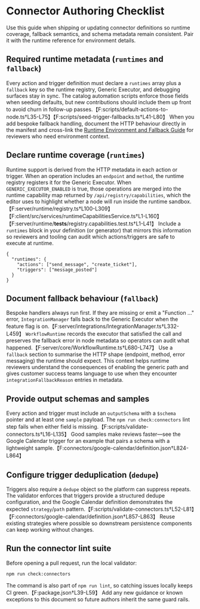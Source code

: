 # Connector Authoring Checklist

Use this guide when shipping or updating connector definitions so runtime coverage, fallback semantics, and schema metadata remain consistent. Pair it with the runtime reference for environment details.

## Required runtime metadata (`runtimes` and `fallback`)

Every action and trigger definition must declare a `runtimes` array plus a `fallback` key so the runtime registry, Generic Executor, and debugging surfaces stay in sync. The catalog automation scripts enforce those fields when seeding defaults, but new contributions should include them up front to avoid churn in follow-up passes.【F:scripts/default-actions-to-node.ts†L35-L75】【F:scripts/seed-trigger-fallbacks.ts†L41-L80】 When you add bespoke fallback handling, document the HTTP behaviour directly in the manifest and cross-link the [Runtime Environment and Fallback Guide](../runtimes-and-fallbacks.md) for reviewers who need environment context.

## Declare runtime coverage (`runtimes`)

Runtime support is derived from the HTTP metadata in each action or trigger. When an operation includes an `endpoint` and `method`, the runtime registry registers it for the Generic Executor. When `GENERIC_EXECUTOR_ENABLED` is true, those operations are merged into the runtime capability map returned by `/api/registry/capabilities`, which the editor uses to highlight whether a node will run inside the runtime sandbox.【F:server/runtime/registry.ts†L100-L309】【F:client/src/services/runtimeCapabilitiesService.ts†L1-L160】【F:server/runtime/__tests__/registry.capabilities.test.ts†L1-L41】 Include a `runtimes` block in your definition (or generator) that mirrors this information so reviewers and tooling can audit which actions/triggers are safe to execute at runtime.

```jsonc
{
  "runtimes": {
    "actions": ["send_message", "create_ticket"],
    "triggers": ["message_posted"]
  }
}
```

## Document fallback behaviour (`fallback`)

Bespoke handlers always run first. If they are missing or emit a "Function …" error, `IntegrationManager` falls back to the Generic Executor when the feature flag is on.【F:server/integrations/IntegrationManager.ts†L332-L459】 `WorkflowRuntime` records the executor that satisfied the call and preserves the fallback error in node metadata so operators can audit what happened.【F:server/core/WorkflowRuntime.ts†L680-L747】 Use a `fallback` section to summarise the HTTP shape (endpoint, method, error messaging) the runtime should expect. This context helps runtime reviewers understand the consequences of enabling the generic path and gives customer success teams language to use when they encounter `integrationFallbackReason` entries in metadata.

## Provide output schemas and samples

Every action and trigger must include an `outputSchema` with a `$schema` pointer and at least one `sample` payload. The `npm run check:connectors` lint step fails when either field is missing.【F:scripts/validate-connectors.ts†L16-L135】 Good samples make reviews faster—see the Google Calendar trigger for an example that pairs a schema with a lightweight sample.【F:connectors/google-calendar/definition.json†L824-L864】

## Configure trigger deduplication (`dedupe`)

Triggers also require a `dedupe` object so the platform can suppress repeats. The validator enforces that triggers provide a structured dedupe configuration, and the Google Calendar definition demonstrates the expected `strategy`/`path` pattern.【F:scripts/validate-connectors.ts†L52-L81】【F:connectors/google-calendar/definition.json†L857-L863】 Reuse existing strategies where possible so downstream persistence components can keep working without changes.

## Run the connector lint suite

Before opening a pull request, run the local validator:

```bash
npm run check:connectors
```

The command is also part of `npm run lint`, so catching issues locally keeps CI green.【F:package.json†L39-L59】 Add any new guidance or known exceptions to this document so future authors inherit the same guard rails.
